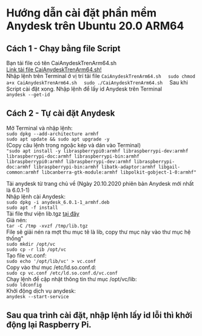 # Hướng dẫn cài đặt phần mềm Anydesk trên Ubuntu 20.0 ARM64
## Cách 1 - Chạy bằng file Script
Bạn tải file có tên CaiAnydeskTrenArm64.sh  
[Link tải file CaiAnydeskTrenArm64.sh!](https://raw.githubusercontent.com/ngocnguyenhong/raspberrypi4/main/CaiAnydeskTrenArm64.sh)  
Nhập lệnh trên Terminal ở vị trí tải file ``CaiAnydeskTrenArm64.sh  ``
``sudo chmod a+x CaiAnydeskTrenArm64.sh  ``
``sudo ./CaiAnydeskTrenArm64.sh  ``
Sau khi Script cài đặt xong. Nhập lệnh để lấy id Anydesk trên Terminal  
``anydesk --get-id  ``

## Cách 2 - Tự cài đặt Anydesk
Mở Terminal và nhập lệnh:  
``sudo dpkg --add-architecture armhf``  
``sudo apt update && sudo apt upgrade -y``  
(Copy câu lệnh trong ngoặc kép và dán vào Terminal)  
``"sudo apt install -y libraspberrypi0:armhf libraspberrypi-dev:armhf libraspberrypi-doc:armhf libraspberrypi-bin:armhf libraspberrypi0:armhf libraspberrypi-dev:armhf libraspberrypi-doc:armhf libraspberrypi-bin:armhf libatk-adaptor:armhf libgail-common:armhf libcanberra-gtk-module:armhf libpolkit-gobject-1-0:armhf"``  

Tải anydesk từ trang chủ về (Ngày 20.10.2020 phiên bản Anydesk mới nhất là 6.0.1-1)  
Nhập lệnh cài Anydesk:  
``sudo dpkg -i anydesk_6.0.1-1_armhf.deb``  
``sudo apt -f install``  
Tải file thư viện lib.tgz [tại đây](https://github.com/ngocnguyenhong/raspberrypi4/raw/main/lib.tgz)  
Giả nén:  
``tar -C /tmp -xvzf /tmp/lib.tgz``  
File sẽ giải nén ra mợt thu mục tê là lib, copy thư mục này vào thư mục hệ thống"  
``sudo mkdir /opt/vc``  
``sudo cp -r lib /opt/vc``  
Tạo file vc.conf:  
``sudo echo '/opt/lib/vc' > vc.conf``  
Copy vào thư mục /etc/ld.so.conf.d:  
``sudo cp vc.conf /etc/ld.so.conf.d/vc.conf``  
Chạy lệnh để cập nhật thông tin thư mục /opt/vc/lib:  
``sudo ldconfig``  
Khởi động dịch vụ anydesk:  
``anydesk --start-service`` 
## Sau qua trình cài đặt, nhập lệnh lấy id lỗi thì khởi động lại Raspberry Pi.  
